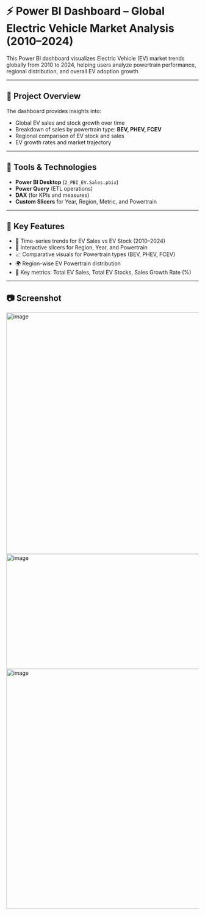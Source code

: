 # ⚡ Power BI Dashboard – Global Electric Vehicle Market Analysis (2010–2024)

This Power BI dashboard visualizes Electric Vehicle (EV) market trends globally from 2010 to 2024, helping users analyze powertrain performance, regional distribution, and overall EV adoption growth.

---

## 📁 Project Overview

The dashboard provides insights into:
- Global EV sales and stock growth over time
- Breakdown of sales by powertrain type: **BEV, PHEV, FCEV**
- Regional comparison of EV stock and sales
- EV growth rates and market trajectory

---

## 🧰 Tools & Technologies

- **Power BI Desktop** (`2_PBI_EV.Sales.pbix`)
- **Power Query** (ETL operations)
- **DAX** (for KPIs and measures)
- **Custom Slicers** for Year, Region, Metric, and Powertrain

---

## 📌 Key Features

- 📅 Time-series trends for EV Sales vs EV Stock (2010–2024)
- 🔄 Interactive slicers for Region, Year, and Powertrain
- 📈 Comparative visuals for Powertrain types (BEV, PHEV, FCEV)
- 🌍 Region-wise EV Powertrain distribution
- 🧮 Key metrics: Total EV Sales, Total EV Stocks, Sales Growth Rate (%)

---

## 📷 Screenshot

<img width="1121" height="632" alt="image" src="https://github.com/user-attachments/assets/865103ea-23a9-4789-a521-037e7fefc364" />
<img width="817" height="301" alt="image" src="https://github.com/user-attachments/assets/5bf30d16-3054-4fb2-a143-d966515bf509" />
<img width="1114" height="628" alt="image" src="https://github.com/user-attachments/assets/fa257695-d2cd-49de-b943-bb845a9d653a" />



